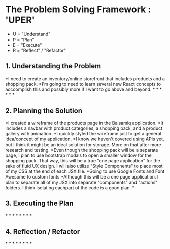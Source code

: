 <h1>The Problem Solving Framework : 'UPER'</h1>

* U = "Understand"
* P = "Plan"
* E = "Execute"
* R = "Reflect" / "Refactor"

<h2>1. Understanding the Problem</h2>
*I need to create an inventory/online storefront that includes products and a shopping pack.
*I'm going to need to learn several new React concepts to acccomplish this and possibly more if I want to go above and beyond.
*
*
*
*
*
*
<h2>
    2. Planning the Solution
</h2>
*I created a wireframe of the products page in the Balsamiq application.
*It includes a navbar with product categories, a shopping pack, and a product gallery with animation.
*I quickly styled the wireframe just to get a general idea/concept of my application.
*I know we haven't covered using APIs yet, but I think it might be an ideal solution for storage. More on that after more research and testing.
*Even though the shopping pack will be a separate page, I plan to use bootstrap modals to open a smaller window for the shopping pack. That way, this will be a true "one page application" for the sake of fluid UX design. I will also utilize "Style Components" to place most of my CSS at the end of each JSX file.
*Going to use Google Fonts and Font Awesome to custom fonts
*Although this will be a one page application. I plan to separate all of my JSX into separate "components" and "actions" folders. I think isolating eachpart of the code is a good plan.
*
<h2>
    3. Executing the Plan
</h2>
*
*
*
*
*
*
*
*
<h2>
    4. Reflection / Refactor
</h2>
*
*
*
*
*
*
*
*